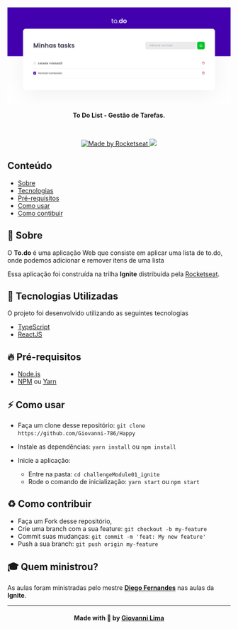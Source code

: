 <p align="center">
  <img src=".github/to-do.png" alt="to-do" />
</p>

<p align="center">
  <b>To Do List - Gestão de Tarefas.</b>
</p>

<br />

<p align="center">
  <a href="https://rocketseat.com.br/" target="_blank">
    <img alt="Made by Rocketseat" src="https://img.shields.io/badge/made%20by-Rocketseat-%2300c7c7">
  </a>
    <img src="https://img.shields.io/badge/languages-2-blue">
</p>

## Conteúdo

- [Sobre](#sobre)
- [Tecnologias](#tecnologias)
- [Pré-requisitos](#pre-requisitos)
- [Como usar](#como-usar)
- [Como contibuir](#como-contribuir)

<a id="sobre"></a>

## :bookmark: Sobre

O <strong>To.do</strong> é uma aplicação Web que consiste em aplicar uma lista de to.do, onde podemos adicionar e remover itens de uma lista

Essa aplicação foi construída na trilha <strong>Ignite</strong> distribuída pela [Rocketseat](https://rocketseat.com.br/).



<a id="tecnologias-utilizadas"></a>

## :rocket: Tecnologias Utilizadas

O projeto foi desenvolvido utilizando as seguintes tecnologias

- [TypeScript](https://www.typescriptlang.org/)
- [ReactJS](https://reactjs.org/)


<a id="pre-requisitos"></a>

## :fire: **Pré-requisitos**

- [Node.js](https://nodejs.org/en/)
- [NPM](https://www.npmjs.com/) ou [Yarn](https://yarnpkg.com/)

<a id="como-usar"></a>

## :zap: Como usar

- Faça um clone desse repositório: `git clone https://github.com/Giovanni-786/Happy`
- Instale as dependências: `yarn install` ou `npm install`
- Inicie a aplicação:

    - Entre na pasta: `cd challengeModule01_ignite`
    - Rode o comando de inicialização: `yarn start` ou `npm start`

<a id="como-contribuir"></a>

## :recycle: Como contribuir

- Faça um Fork desse repositório,
- Crie uma branch com a sua feature: `git checkout -b my-feature`
- Commit suas mudanças: `git commit -m 'feat: My new feature'`
- Push a sua branch: `git push origin my-feature`

## :mortar_board: Quem ministrou?

As aulas foram ministradas pelo mestre **[Diego Fernandes](https://github.com/diego3g)** nas aulas da **Ignite**.

---

<h4 align=center>Made with 💙 by <a href="https://www.linkedin.com/in/giovanni-sena/">Giovanni Lima</a></h4>
